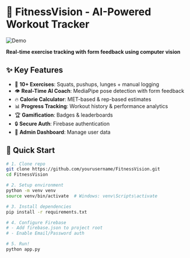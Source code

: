 # 💪 FitnessVision - AI-Powered Workout Tracker

![Demo](demo.gif)

**Real-time exercise tracking with form feedback using computer vision**

## ✨ Key Features

- 🎯 **10+ Exercises**: Squats, pushups, lunges + manual logging
- 👁️ **Real-Time AI Coach**: MediaPipe pose detection with form feedback
- 🔥 **Calorie Calculator**: MET-based & rep-based estimates
- 📊 **Progress Tracking**: Workout history & performance analytics
- 🏆 **Gamification**: Badges & leaderboards
- 🔒 **Secure Auth**: Firebase authentication
- 📱 **Admin Dashboard**: Manage user data

## 🚀 Quick Start

```bash
# 1. Clone repo
git clone https://github.com/yourusername/FitnessVision.git
cd FitnessVision

# 2. Setup environment
python -m venv venv
source venv/bin/activate  # Windows: venv\Scripts\activate

# 3. Install dependencies
pip install -r requirements.txt

# 4. Configure Firebase
# - Add firebase.json to project root
# - Enable Email/Password auth

# 5. Run!
python app.py
